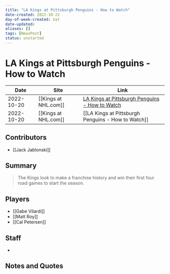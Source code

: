 ```yaml
---
title: "LA Kings at Pittsburgh Penguins - How to Watch"
date-created: 2022-10-22
day-of-week-created: Sat
date-updated: 
aliases: []
tags: [NewsPost]
status: unstarted
---
```


# LA Kings at Pittsburgh Penguins - How to Watch

| Date       | Site                 | Link                                                                                                                                    |
| ---------- | -------------------- | --------------------------------------------------------------------------------------------------------------------------------------- |
| 2022-10-20 | [[Kings at NHL.com]] | [LA Kings at Pittsburgh Penguins - How to Watch](https://www.nhl.com/kings/news/la-kings--pittsburgh-penguins-how-to-watch/c-336589810) |
| 2022-10-20 | [[Kings at NHL.com]] | [[LA Kings at Pittsburgh Penguins - How to Watch]]                                                                                      |

## Contributors
- [[Jack Jablonski]]


## Summary
> The Kings look to make a franchise history and win their first four road games to start the season.


## Players
- [[Gabe Vilardi]]
- [[Matt Roy]]
- [[Cal Petersen]]


## Staff
- 


## Notes and Quotes
> 

